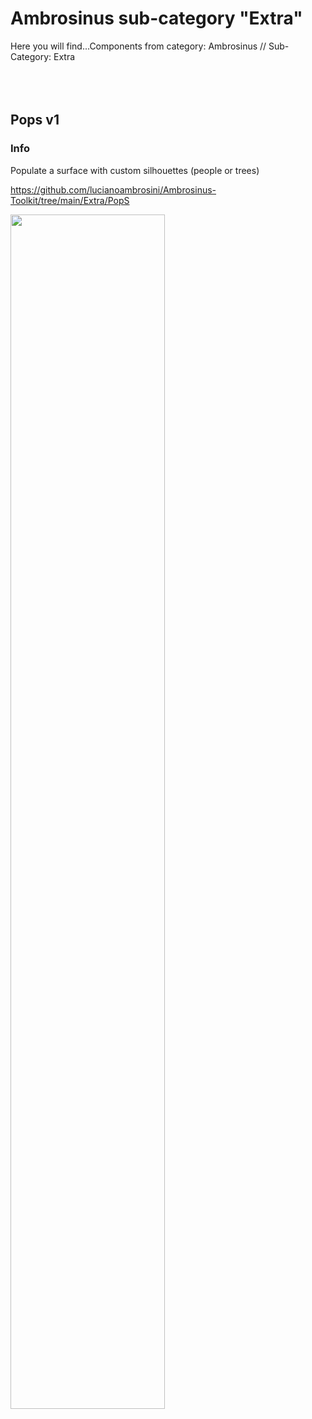 # Ambrosinus sub-category "Extra"
  Here you will find...Components from category: Ambrosinus // Sub-Category: Extra  
<br>
<br>
<br>

## Pops v1
### Info
Populate a surface with custom silhouettes (people or trees)

https://github.com/lucianoambrosini/Ambrosinus-Toolkit/tree/main/Extra/PopS

<img src="https://ambrosinus.altervista.org/blog/wp-content/uploads/2022/09/PopS_v1-4.jpg" width="70%" height="70%">
